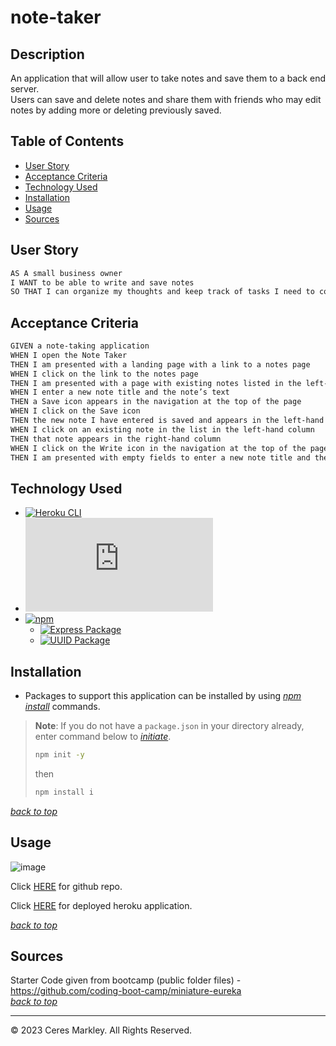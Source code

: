 # note-taker

## Description 

An application that will allow user to take notes and save them to a back end server.        
Users can save and delete notes and share them with friends who may edit notes by adding more or deleting previously saved.    

## Table of Contents 

* [User Story](#user-story)
* [Acceptance Criteria](#acceptance-criteria)
* [Technology Used](#technology-used)
* [Installation](#installation)
* [Usage](#usage)
* [Sources](#sources)

## User Story
```md
AS A small business owner
I WANT to be able to write and save notes
SO THAT I can organize my thoughts and keep track of tasks I need to complete
```

## Acceptance Criteria
```md
GIVEN a note-taking application
WHEN I open the Note Taker
THEN I am presented with a landing page with a link to a notes page
WHEN I click on the link to the notes page
THEN I am presented with a page with existing notes listed in the left-hand column, plus empty fields to enter a new note title and the note’s text in the right-hand column
WHEN I enter a new note title and the note’s text
THEN a Save icon appears in the navigation at the top of the page
WHEN I click on the Save icon
THEN the new note I have entered is saved and appears in the left-hand column with the other existing notes
WHEN I click on an existing note in the list in the left-hand column
THEN that note appears in the right-hand column
WHEN I click on the Write icon in the navigation at the top of the page
THEN I am presented with empty fields to enter a new note title and the note’s text in the right-hand column
```
## Technology Used
* [![Heroku CLI](https://img.shields.io/badge/Heroku-v8.1.9-informational?logo=heroku)](https://devcenter.heroku.com/articles/heroku-cli)     
* [![Node.js](https://img.shields.io/badge/Node.js®-v20.4.0-blue?logo=node.js)](https://nodejs.org/en)    
* [![npm](https://img.shields.io/badge/npm-v9.8.0-blue?logo=npm)](https://docs.npmjs.com/cli/v9/)    
  * [![Express Package](https://img.shields.io/badge/Express-4.18.2-green?logo=express)](https://expressjs.com/)    
  * [![UUID Package](https://img.shields.io/badge/UUID-9.0.0-green?logo=npm)](https://www.npmjs.com/package/uuid)   
## Installation
* Packages to support this application can be installed by using [*npm install*](https://docs.npmjs.com/cli/v9/commands/npm-install) commands.

> **Note**: If you do not have a `package.json` in your directory already, enter command below to [*initiate*](https://docs.npmjs.com/cli/v9/commands/npm-init).
>
>```bash
>npm init -y
>```
>
>then
>
>```bash
>npm install i
>```

[*back to top*](#table-of-contents)
## Usage
![image](https://github.com/ceresmarkley/note-taker/assets/129554518/a04bba02-d79e-447f-b713-bd30865e6d45)

Click [HERE](https://github.com/ceresmarkley/note-taker) for github repo.    

Click [HERE](https://note-taker-v16-f8f3c838c7c9.herokuapp.com/) for deployed heroku application.   

[*back to top*](#table-of-contents)
## Sources 
Starter Code given from bootcamp (public folder files) - https://github.com/coding-boot-camp/miniature-eureka     
[*back to top*](#table-of-contents)

---

© 2023 Ceres Markley. All Rights Reserved.
